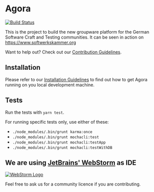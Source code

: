 # Agora

[![Build Status](https://github.com/softwerkskammer/Agora/actions/workflows/agora-ci.yml/badge.svg)](https://github.com/softwerkskammer/Agora/actions/workflows/agora-ci.yml)

This is the project to build the new groupware platform for the German Software Craft and Testing communities. It can be seen in action on https://www.softwerkskammer.org

Want to help out? Check out our [Contribution Guidelines](CONTRIBUTING.md).

## Installation

Please refer to our [Installation Guidelines](INSTALL.md) to find out
how to get Agora running on you local development machine.

## Tests

Run the tests with `yarn test`.

For running specific tests only, use either of these:

- `./node_modules/.bin/grunt karma:once`
- `./node_modules/.bin/grunt mochacli:test`
- `./node_modules/.bin/grunt mochacli:testApp`
- `./node_modules/.bin/grunt mochacli:testWithDB`

## We are using [JetBrains' WebStorm](http://www.jetbrains.com/webstorm/) as IDE

[![WebStorm Logo](dev-goodies/icon_WebStorm.png)](http://www.jetbrains.com/webstorm/)

Feel free to ask us for a community licence if you are contributing.
